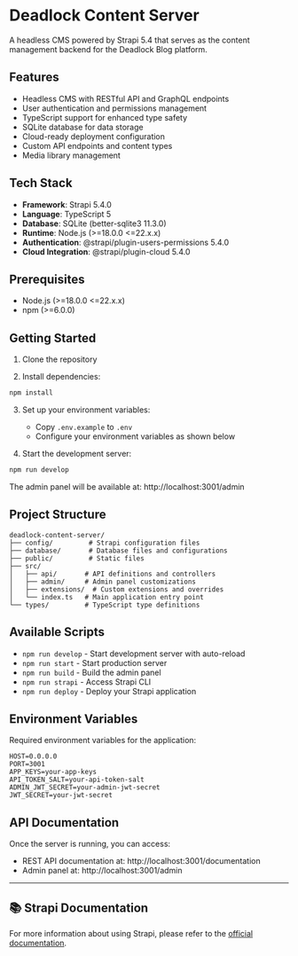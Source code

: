 # Deadlock Content Server

A headless CMS powered by Strapi 5.4 that serves as the content management backend for the Deadlock Blog platform.

## Features

- Headless CMS with RESTful API and GraphQL endpoints
- User authentication and permissions management
- TypeScript support for enhanced type safety
- SQLite database for data storage
- Cloud-ready deployment configuration
- Custom API endpoints and content types
- Media library management

## Tech Stack

- **Framework**: Strapi 5.4.0
- **Language**: TypeScript 5
- **Database**: SQLite (better-sqlite3 11.3.0)
- **Runtime**: Node.js (>=18.0.0 <=22.x.x)
- **Authentication**: @strapi/plugin-users-permissions 5.4.0
- **Cloud Integration**: @strapi/plugin-cloud 5.4.0

## Prerequisites

- Node.js (>=18.0.0 <=22.x.x)
- npm (>=6.0.0)

## Getting Started

1. Clone the repository

2. Install dependencies:
```bash
npm install
```

3. Set up your environment variables:
   - Copy `.env.example` to `.env`
   - Configure your environment variables as shown below

4. Start the development server:
```bash
npm run develop
```

The admin panel will be available at: http://localhost:3001/admin

## Project Structure

```
deadlock-content-server/
├── config/         # Strapi configuration files
├── database/       # Database files and configurations
├── public/         # Static files
├── src/
│   ├── api/       # API definitions and controllers
│   ├── admin/     # Admin panel customizations
│   ├── extensions/  # Custom extensions and overrides
│   └── index.ts   # Main application entry point
└── types/         # TypeScript type definitions
```

## Available Scripts

- `npm run develop` - Start development server with auto-reload
- `npm run start` - Start production server
- `npm run build` - Build the admin panel
- `npm run strapi` - Access Strapi CLI
- `npm run deploy` - Deploy your Strapi application

## Environment Variables

Required environment variables for the application:

```
HOST=0.0.0.0
PORT=3001
APP_KEYS=your-app-keys
API_TOKEN_SALT=your-api-token-salt
ADMIN_JWT_SECRET=your-admin-jwt-secret
JWT_SECRET=your-jwt-secret
```

## API Documentation

Once the server is running, you can access:
- REST API documentation at: http://localhost:3001/documentation
- Admin panel at: http://localhost:3001/admin

---

## 📚 Strapi Documentation

For more information about using Strapi, please refer to the [official documentation](https://docs.strapi.io).
